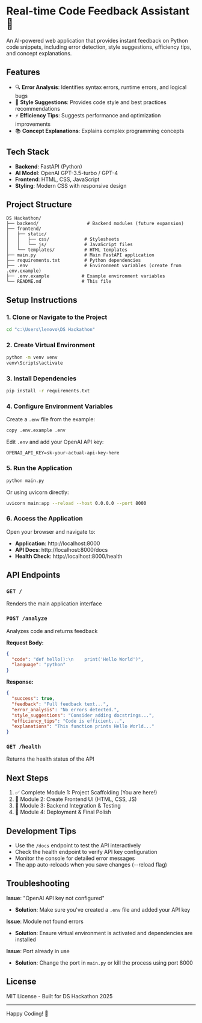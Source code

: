 # Real-time Code Feedback Assistant 🚀

An AI-powered web application that provides instant feedback on Python code snippets, including error detection, style suggestions, efficiency tips, and concept explanations.

## Features

- 🔍 **Error Analysis**: Identifies syntax errors, runtime errors, and logical bugs
- 🎨 **Style Suggestions**: Provides code style and best practices recommendations
- ⚡ **Efficiency Tips**: Suggests performance and optimization improvements
- 📚 **Concept Explanations**: Explains complex programming concepts

## Tech Stack

- **Backend**: FastAPI (Python)
- **AI Model**: OpenAI GPT-3.5-turbo / GPT-4
- **Frontend**: HTML, CSS, JavaScript
- **Styling**: Modern CSS with responsive design

## Project Structure

```
DS Hackathon/
├── backend/                  # Backend modules (future expansion)
├── frontend/
│   ├── static/
│   │   ├── css/             # Stylesheets
│   │   └── js/              # JavaScript files
│   └── templates/           # HTML templates
├── main.py                  # Main FastAPI application
├── requirements.txt         # Python dependencies
├── .env                     # Environment variables (create from .env.example)
├── .env.example            # Example environment variables
└── README.md               # This file
```

## Setup Instructions

### 1. Clone or Navigate to the Project

```bash
cd "c:\Users\lenovo\DS Hackathon"
```

### 2. Create Virtual Environment

```bash
python -m venv venv
venv\Scripts\activate
```

### 3. Install Dependencies

```bash
pip install -r requirements.txt
```

### 4. Configure Environment Variables

Create a `.env` file from the example:

```bash
copy .env.example .env
```

Edit `.env` and add your OpenAI API key:

```
OPENAI_API_KEY=sk-your-actual-api-key-here
```

### 5. Run the Application

```bash
python main.py
```

Or using uvicorn directly:

```bash
uvicorn main:app --reload --host 0.0.0.0 --port 8000
```

### 6. Access the Application

Open your browser and navigate to:
- **Application**: http://localhost:8000
- **API Docs**: http://localhost:8000/docs
- **Health Check**: http://localhost:8000/health

## API Endpoints

### `GET /`
Renders the main application interface

### `POST /analyze`
Analyzes code and returns feedback

**Request Body:**
```json
{
  "code": "def hello():\n    print('Hello World')",
  "language": "python"
}
```

**Response:**
```json
{
  "success": true,
  "feedback": "Full feedback text...",
  "error_analysis": "No errors detected.",
  "style_suggestions": "Consider adding docstrings...",
  "efficiency_tips": "Code is efficient...",
  "explanations": "This function prints Hello World..."
}
```

### `GET /health`
Returns the health status of the API

## Next Steps

1. ✅ Complete Module 1: Project Scaffolding (You are here!)
2. 🎨 Module 2: Create Frontend UI (HTML, CSS, JS)
3. 🔧 Module 3: Backend Integration & Testing
4. 🚀 Module 4: Deployment & Final Polish

## Development Tips

- Use the `/docs` endpoint to test the API interactively
- Check the health endpoint to verify API key configuration
- Monitor the console for detailed error messages
- The app auto-reloads when you save changes (--reload flag)

## Troubleshooting

**Issue**: "OpenAI API key not configured"
- **Solution**: Make sure you've created a `.env` file and added your API key

**Issue**: Module not found errors
- **Solution**: Ensure virtual environment is activated and dependencies are installed

**Issue**: Port already in use
- **Solution**: Change the port in `main.py` or kill the process using port 8000

## License

MIT License - Built for DS Hackathon 2025

---

Happy Coding! 🎉
